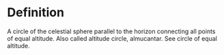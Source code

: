# Definition

A circle of the celestial sphere parallel to the horizon connecting all
points of equal altitude. Also called altitude circle, almucantar. See
circle of equal altitude.
